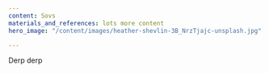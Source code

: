 ```yaml
---
content: Sovs
materials_and_references: lots more content
hero_image: "/content/images/heather-shevlin-3B_NrzTjajc-unsplash.jpg"

---
```

Derp derp